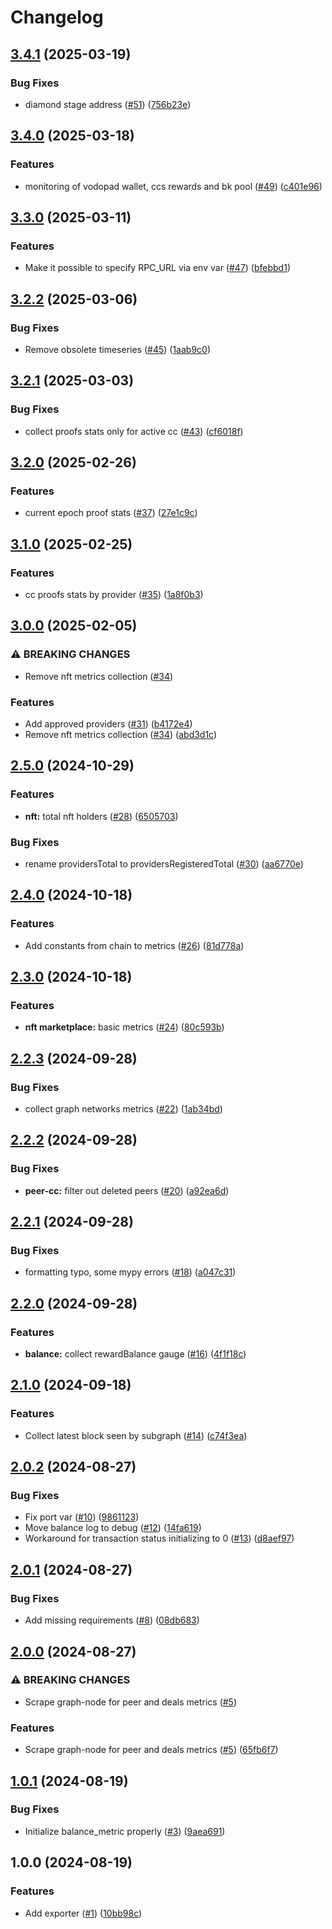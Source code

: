 # Changelog

## [3.4.1](https://github.com/fluencelabs/fluence-network-exporter/compare/v3.4.0...v3.4.1) (2025-03-19)


### Bug Fixes

* diamond stage address  ([#51](https://github.com/fluencelabs/fluence-network-exporter/issues/51)) ([756b23e](https://github.com/fluencelabs/fluence-network-exporter/commit/756b23ed1549350596b8e4987f84ebfc02850361))

## [3.4.0](https://github.com/fluencelabs/fluence-network-exporter/compare/v3.3.0...v3.4.0) (2025-03-18)


### Features

* monitoring of vodopad wallet, ccs rewards and bk pool ([#49](https://github.com/fluencelabs/fluence-network-exporter/issues/49)) ([c401e96](https://github.com/fluencelabs/fluence-network-exporter/commit/c401e968c72336d5ca5be8852328591b02b2bcee))

## [3.3.0](https://github.com/fluencelabs/fluence-network-exporter/compare/v3.2.2...v3.3.0) (2025-03-11)


### Features

* Make it possible to specify RPC_URL via env var ([#47](https://github.com/fluencelabs/fluence-network-exporter/issues/47)) ([bfebbd1](https://github.com/fluencelabs/fluence-network-exporter/commit/bfebbd159410617f19540fb9b936cde849f27ce6))

## [3.2.2](https://github.com/fluencelabs/fluence-network-exporter/compare/v3.2.1...v3.2.2) (2025-03-06)


### Bug Fixes

* Remove obsolete timeseries ([#45](https://github.com/fluencelabs/fluence-network-exporter/issues/45)) ([1aab9c0](https://github.com/fluencelabs/fluence-network-exporter/commit/1aab9c0394dbe83e7359053f36e244bfc4157abc))

## [3.2.1](https://github.com/fluencelabs/fluence-network-exporter/compare/v3.2.0...v3.2.1) (2025-03-03)


### Bug Fixes

* collect proofs stats only for active cc ([#43](https://github.com/fluencelabs/fluence-network-exporter/issues/43)) ([cf6018f](https://github.com/fluencelabs/fluence-network-exporter/commit/cf6018f4cf9f52adcb8dacaf05adb035eeedbb85))

## [3.2.0](https://github.com/fluencelabs/fluence-network-exporter/compare/v3.1.0...v3.2.0) (2025-02-26)


### Features

* current epoch proof stats ([#37](https://github.com/fluencelabs/fluence-network-exporter/issues/37)) ([27e1c9c](https://github.com/fluencelabs/fluence-network-exporter/commit/27e1c9c94b7a2b73b41f6e6688114dc2cfbe2325))

## [3.1.0](https://github.com/fluencelabs/fluence-network-exporter/compare/v3.0.0...v3.1.0) (2025-02-25)


### Features

* cc proofs stats by provider ([#35](https://github.com/fluencelabs/fluence-network-exporter/issues/35)) ([1a8f0b3](https://github.com/fluencelabs/fluence-network-exporter/commit/1a8f0b344e6bd8ceadad8eb994091bdf8987a0c8))

## [3.0.0](https://github.com/fluencelabs/fluence-network-exporter/compare/v2.5.0...v3.0.0) (2025-02-05)


### ⚠ BREAKING CHANGES

* Remove nft metrics collection ([#34](https://github.com/fluencelabs/fluence-network-exporter/issues/34))

### Features

* Add approved providers ([#31](https://github.com/fluencelabs/fluence-network-exporter/issues/31)) ([b4172e4](https://github.com/fluencelabs/fluence-network-exporter/commit/b4172e45e1b136a38b250e3c9c996c85634f40f7))
* Remove nft metrics collection ([#34](https://github.com/fluencelabs/fluence-network-exporter/issues/34)) ([abd3d1c](https://github.com/fluencelabs/fluence-network-exporter/commit/abd3d1c6e57317827312ab257a8c773392112d4b))

## [2.5.0](https://github.com/fluencelabs/fluence-network-exporter/compare/v2.4.0...v2.5.0) (2024-10-29)


### Features

* **nft:** total nft holders ([#28](https://github.com/fluencelabs/fluence-network-exporter/issues/28)) ([6505703](https://github.com/fluencelabs/fluence-network-exporter/commit/65057030522902eb6e28b25a0e562741e9ea9447))


### Bug Fixes

* rename providersTotal to providersRegisteredTotal ([#30](https://github.com/fluencelabs/fluence-network-exporter/issues/30)) ([aa6770e](https://github.com/fluencelabs/fluence-network-exporter/commit/aa6770eb3f9d92ac659a6c6554fcd6848de9aa56))

## [2.4.0](https://github.com/fluencelabs/fluence-network-exporter/compare/v2.3.0...v2.4.0) (2024-10-18)


### Features

* Add constants from chain to metrics ([#26](https://github.com/fluencelabs/fluence-network-exporter/issues/26)) ([81d778a](https://github.com/fluencelabs/fluence-network-exporter/commit/81d778a03b88d1fd7d337cae3a869f0a9713251d))

## [2.3.0](https://github.com/fluencelabs/fluence-network-exporter/compare/v2.2.3...v2.3.0) (2024-10-18)


### Features

* **nft marketplace:** basic metrics ([#24](https://github.com/fluencelabs/fluence-network-exporter/issues/24)) ([80c593b](https://github.com/fluencelabs/fluence-network-exporter/commit/80c593bd90798372b1d5872c21df7f6c94f99184))

## [2.2.3](https://github.com/fluencelabs/fluence-network-exporter/compare/v2.2.2...v2.2.3) (2024-09-28)


### Bug Fixes

* collect graph networks metrics ([#22](https://github.com/fluencelabs/fluence-network-exporter/issues/22)) ([1ab34bd](https://github.com/fluencelabs/fluence-network-exporter/commit/1ab34bd9ee88247e4919a54358dbe9e930990e01))

## [2.2.2](https://github.com/fluencelabs/fluence-network-exporter/compare/v2.2.1...v2.2.2) (2024-09-28)


### Bug Fixes

* **peer-cc:** filter out deleted peers ([#20](https://github.com/fluencelabs/fluence-network-exporter/issues/20)) ([a92ea6d](https://github.com/fluencelabs/fluence-network-exporter/commit/a92ea6d0bb4b4b772d15f200880d2963a5adc87a))

## [2.2.1](https://github.com/fluencelabs/fluence-network-exporter/compare/v2.2.0...v2.2.1) (2024-09-28)


### Bug Fixes

* formatting typo, some mypy errors ([#18](https://github.com/fluencelabs/fluence-network-exporter/issues/18)) ([a047c31](https://github.com/fluencelabs/fluence-network-exporter/commit/a047c311c6ff5d2b2bcfb8c3e69a4962b5e00586))

## [2.2.0](https://github.com/fluencelabs/fluence-network-exporter/compare/v2.1.0...v2.2.0) (2024-09-28)


### Features

* **balance:** collect rewardBalance gauge ([#16](https://github.com/fluencelabs/fluence-network-exporter/issues/16)) ([4f1f18c](https://github.com/fluencelabs/fluence-network-exporter/commit/4f1f18c446e32473c55b671c028921e26bf3b70d))

## [2.1.0](https://github.com/fluencelabs/fluence-network-exporter/compare/v2.0.2...v2.1.0) (2024-09-18)


### Features

* Collect latest block seen by subgraph ([#14](https://github.com/fluencelabs/fluence-network-exporter/issues/14)) ([c74f3ea](https://github.com/fluencelabs/fluence-network-exporter/commit/c74f3ea472ea59c4319ef51e9cb3b29de5d12103))

## [2.0.2](https://github.com/fluencelabs/fluence-network-exporter/compare/v2.0.1...v2.0.2) (2024-08-27)


### Bug Fixes

* Fix port var ([#10](https://github.com/fluencelabs/fluence-network-exporter/issues/10)) ([9861123](https://github.com/fluencelabs/fluence-network-exporter/commit/9861123d984f295f6ca4aac561f22e1e739a1713))
* Move balance log to debug ([#12](https://github.com/fluencelabs/fluence-network-exporter/issues/12)) ([14fa619](https://github.com/fluencelabs/fluence-network-exporter/commit/14fa619af76d8022656dfe4c3d23bb085c256c04))
* Workaround for transaction status initializing to 0 ([#13](https://github.com/fluencelabs/fluence-network-exporter/issues/13)) ([d8aef97](https://github.com/fluencelabs/fluence-network-exporter/commit/d8aef974a83997048800fcba3c26d1fb02ebf9c2))

## [2.0.1](https://github.com/fluencelabs/fluence-network-exporter/compare/v2.0.0...v2.0.1) (2024-08-27)


### Bug Fixes

* Add missing requirements ([#8](https://github.com/fluencelabs/fluence-network-exporter/issues/8)) ([08db683](https://github.com/fluencelabs/fluence-network-exporter/commit/08db6836c754ec47cc0c34556e203575257f0a95))

## [2.0.0](https://github.com/fluencelabs/fluence-network-exporter/compare/v1.0.1...v2.0.0) (2024-08-27)


### ⚠ BREAKING CHANGES

* Scrape graph-node for peer and deals metrics ([#5](https://github.com/fluencelabs/fluence-network-exporter/issues/5))

### Features

* Scrape graph-node for peer and deals metrics ([#5](https://github.com/fluencelabs/fluence-network-exporter/issues/5)) ([65fb6f7](https://github.com/fluencelabs/fluence-network-exporter/commit/65fb6f794fbecc2cfcbcd6a0b3b5d1d70259a1bf))

## [1.0.1](https://github.com/fluencelabs/gelato-exporter/compare/v1.0.0...v1.0.1) (2024-08-19)


### Bug Fixes

* Initialize balance_metric properly ([#3](https://github.com/fluencelabs/gelato-exporter/issues/3)) ([9aea691](https://github.com/fluencelabs/gelato-exporter/commit/9aea69180f3d70a4b74546c363d4d63cff4ea3c5))

## 1.0.0 (2024-08-19)


### Features

* Add exporter ([#1](https://github.com/fluencelabs/gelato-exporter/issues/1)) ([10bb98c](https://github.com/fluencelabs/gelato-exporter/commit/10bb98c30aad1f6648475629d65fad771af6fabc))
